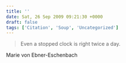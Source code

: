 ```yaml
---
title: ''
date: Sat, 26 Sep 2009 09:21:30 +0000
draft: false
tags: ['Citation', 'Soup', 'Uncategorized']
---
```


> Even a stopped clock is right twice a day.

Marie von Ebner-Eschenbach